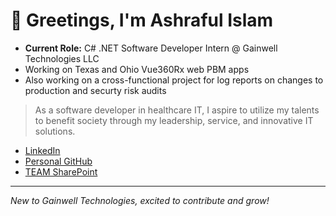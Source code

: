 <!-- ## Hi there 👋 -->
# 👋 Greetings, I'm Ashraful Islam

- **Current Role:** C# .NET Software Developer Intern @ Gainwell Technologies LLC
- Working on Texas and Ohio Vue360Rx web PBM apps
- Also working on a cross-functional project for log reports on changes to production and securty risk audits
<!--
- **Languages:** Java, Python, C/C++, C#, SQL, JavaScript/TypeScript, HTML, CSS/Tailwind CSS, Prolog/s(CASP)
- **Frameworks/Libraries:** React.js, Next.js, Node.js, Material-UI, .NET
- **Databases:** MySQL, MSSQL, SQL Server Management Studio, Google Firebase
- **Developer Tools:** Git, GitHub, Azure Storage Explorer, ADO, Vercel, Clerk API, AI APIs, Visual Studio/VS Code, Linux, PuTTY, WSL:Ubuntu, Xcode, Power BI
-->
  
> As a software developer in healthcare IT, I aspire to utilize my talents to benefit society through my leadership, service, and innovative IT solutions.

- [LinkedIn](https://www.linkedin.com/in/ashraful-islam-cs/)
- [Personal GitHub](https://github.com/AI01010)
- [TEAM SharePoint](https://mygainwell.sharepoint.com/:f:/r/teams/gt-itsec/iam/team/Shared%20Documents/8%20Operations/SAP%20Governance/SAP%20Readiness%20Initiative/SOC1%20Team?csf=1&web=1&e=wTONBO)

---
*New to Gainwell Technologies, excited to contribute and grow!*
<!--
**AshrafulIslam25/AshrafulIslam25** is a ✨ _special_ ✨ repository because its `README.md` (this file) appears on your GitHub profile.

Here are some ideas to get you started:

- 🔭 I’m currently working on ...
- 🌱 I’m currently learning ...
- 👯 I’m looking to collaborate on ...
- 🤔 I’m looking for help with ...
- 💬 Ask me about ...
- 📫 How to reach me: ...
- 😄 Pronouns: ...
- ⚡ Fun fact: ...
-->
